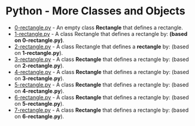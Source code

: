 # Python - More Classes and Objects

- [0-rectangle.py](https://github.com/CharlesMariga/alx-higher_level_programming/blob/main/0x08-python-more_classes/0-rectangle.py) - An empty class **Rectangle** that defines a rectangle.
- [1-rectangle.py](https://github.com/CharlesMariga/alx-higher_level_programming/blob/main/0x08-python-more_classes/1-rectangle.py) - A class Rectangle that defines a rectangle by: **(based on 0-rectangle.py)**.
- [2-rectangle.py](https://github.com/CharlesMariga/alx-higher_level_programming/blob/main/0x08-python-more_classes/2-rectangle.py) - A class Rectangle that defines a **rectangle** by: (based on **1-rectangle.py**).
- [3-rectangle.py](https://github.com/CharlesMariga/alx-higher_level_programming/blob/main/0x08-python-more_classes/3-rectangle.py) - A class **Rectangle** that defines a rectangle by: (based on **2-rectangle.py**).
- [4-rectangle.py](https://github.com/CharlesMariga/alx-higher_level_programming/blob/main/0x08-python-more_classes/4-rectangle.py) - A class **Rectangle** that defines a rectangle by: (based on **3-rectangle.py**).
- [5-rectangle.py](https://github.com/CharlesMariga/alx-higher_level_programming/blob/main/0x08-python-more_classes/5-rectangle.py) - A class **Rectangle** that defines a rectangle by: (based on **4-rectangle.py**).
- [6-rectangle.py](https://github.com/CharlesMariga/alx-higher_level_programming/blob/main/0x08-python-more_classes/6-rectangle.py) - A class **Rectangle** that defines a rectangle by: (based on **5-rectangle.py**).
- [7-rectangle.py]() - A class **Rectangle** that defines a rectangle by: (based on **6-rectangle.py**).
